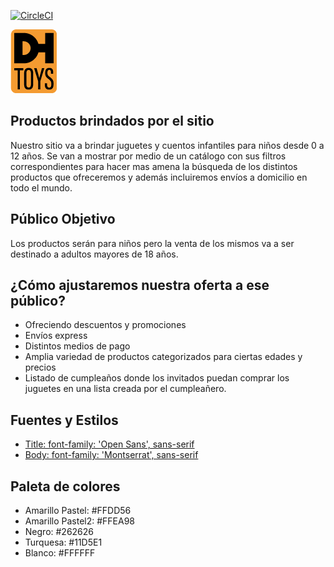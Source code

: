 [![CircleCI](https://img.shields.io/circleci/project/github/ntkme/github-buttons/master.svg)](https://circleci.com/gh/ntkme/github-buttons)

![DHToys](https://raw.githubusercontent.com/0220CBFSNCN01ARCO/grupo_7_DH-Toys/master/img/logo.png)

## Productos brindados por el sitio
Nuestro sitio va a brindar juguetes y cuentos infantiles para niños desde 0 a 12 años. Se van a mostrar por medio de un catálogo con sus filtros correspondientes para hacer mas amena la búsqueda de los distintos productos que ofreceremos y además incluiremos envíos a domicilio en todo el mundo.

## Público Objetivo
Los productos serán para niños pero la venta de los mismos va a ser destinado a adultos mayores de 18 años.

## ¿Cómo ajustaremos nuestra oferta a ese público?
 - Ofreciendo descuentos y promociones
 - Envíos express
 - Distintos medios de pago
 - Amplia variedad de productos categorizados para ciertas edades y precios
 - Listado de cumpleaños donde los invitados puedan comprar los juguetes en una lista creada por el cumpleañero.

## Fuentes y Estilos
<link href="https://fonts.googleapis.com/css2?family=Montserrat&family=Open+Sans&display=swap" rel="stylesheet">

- [Title: font-family: 'Open Sans', sans-serif](https://fonts.google.com/specimen/Open+Sans?query=open+sans&category=Sans+Serif)
- [Body: font-family: 'Montserrat', sans-serif](https://fonts.google.com/specimen/Montserrat?query=montserrat)

## Paleta de colores
- Amarillo Pastel: #FFDD56
- Amarillo Pastel2: #FFEA98
- Negro: #262626
- Turquesa: #11D5E1
- Blanco: #FFFFFF
